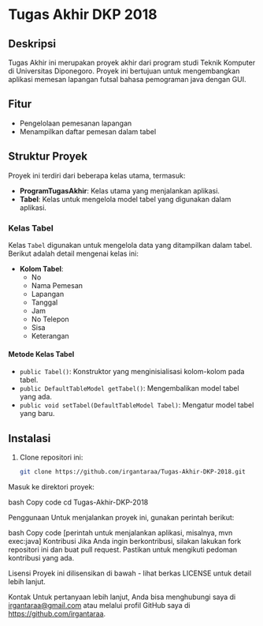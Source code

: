 # Tugas Akhir DKP 2018

## Deskripsi

Tugas Akhir ini merupakan proyek akhir dari program studi Teknik Komputer di Universitas Diponegoro. Proyek ini bertujuan untuk mengembangkan aplikasi memesan lapangan futsal bahasa pemograman java dengan GUI.

## Fitur

- Pengelolaan pemesanan lapangan
- Menampilkan daftar pemesan dalam tabel

## Struktur Proyek

Proyek ini terdiri dari beberapa kelas utama, termasuk:

- **ProgramTugasAkhir**: Kelas utama yang menjalankan aplikasi.
- **Tabel**: Kelas untuk mengelola model tabel yang digunakan dalam aplikasi.

### Kelas Tabel

Kelas `Tabel` digunakan untuk mengelola data yang ditampilkan dalam tabel. Berikut adalah detail mengenai kelas ini:

- **Kolom Tabel**:
  - No
  - Nama Pemesan
  - Lapangan
  - Tanggal
  - Jam
  - No Telepon
  - Sisa
  - Keterangan

#### Metode Kelas Tabel

- `public Tabel()`: Konstruktor yang menginisialisasi kolom-kolom pada tabel.
- `public DefaultTableModel getTabel()`: Mengembalikan model tabel yang ada.
- `public void setTabel(DefaultTableModel Tabel)`: Mengatur model tabel yang baru.

## Instalasi

1. Clone repositori ini:
   ```bash
   git clone https://github.com/irgantaraa/Tugas-Akhir-DKP-2018.git
Masuk ke direktori proyek:

bash
Copy code
cd Tugas-Akhir-DKP-2018

Penggunaan
Untuk menjalankan proyek ini, gunakan perintah berikut:

bash
Copy code
[perintah untuk menjalankan aplikasi, misalnya, mvn exec:java]
Kontribusi
Jika Anda ingin berkontribusi, silakan lakukan fork repositori ini dan buat pull request. Pastikan untuk mengikuti pedoman kontribusi yang ada.

Lisensi
Proyek ini dilisensikan di bawah - lihat berkas LICENSE untuk detail lebih lanjut.

Kontak
Untuk pertanyaan lebih lanjut, Anda bisa menghubungi saya di irgantaraa@gmail.com atau melalui profil GitHub saya di https://github.com/irgantaraa.
